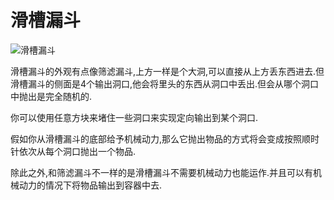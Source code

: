 # 滑槽漏斗

![滑槽漏斗](block:betterwithaddons:chute@0)

滑槽漏斗的外观有点像筛滤漏斗,上方一样是个大洞,可以直接从上方丢东西进去.但滑槽漏斗的侧面是4个输出洞口,他会将里头的东西从洞口中丢出.但会从哪个洞口中抛出是完全随机的.

你可以使用任意方块来堵住一些洞口来实现定向输出到某个洞口.

假如你从滑槽漏斗的底部给予机械动力,那么它抛出物品的方式将会变成按照顺时针依次从每个洞口抛出一个物品.

除此之外,和筛滤漏斗不一样的是滑槽漏斗不需要机械动力也能运作.并且可以有机械动力的情况下将物品输出到容器中去.